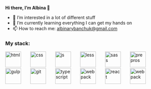 **Hi there, I’m Albina 👋**
- 👀 I’m interested in a lot of different stuff
- 🌱 I’m currently learning everything I can get my hands on
- 📫 How to reach me: <a href="mailto:albinarybanchuk@gmail.com
">albinarybanchuk@gmail.com</a>

<div>
<h3>My stack:</h3>
  <a href="https://ru.wikipedia.org/wiki/HTML" target="_blank"><img src="https://cdn-icons-png.flaticon.com/128/174/174854.png" width="50px" style="max-width: 100%; margin-right: 25px;" alt="html"></a>
  <a href="https://ru.wikipedia.org/wiki/CSS" target="_blank"><img src="https://cdn-icons-png.flaticon.com/128/732/732190.png" width="50px" style="max-width: 100%; margin-right: 25px;" alt="css"></a>
  <a href="https://ru.wikipedia.org/wiki/JavaScript" target="_blank"><img src="https://cdn-icons-png.flaticon.com/128/5968/5968292.png" width="50px" style="max-width: 100%; margin-right: 25px;" alt="js"></a>
  <a href="https://lesscss.org/" target="_blank"><img src="https://upload.wikimedia.org/wikipedia/commons/thumb/8/81/LESS_Logo.svg/1200px-LESS_Logo.svg.png" width="50px" style="max-width: 100%; margin-right: 25px;" alt="less"></a>
  <a href="https://sass-lang.com/" target="_blank"><img src="https://cdn-icons-png.flaticon.com/128/919/919831.png" width="50px" style="max-width: 100%; margin-right: 25px;" alt="sass"></a>
  <a href="https://prepros.io/" target="_blank"><img src="https://prepros.io/assets/legacy/icon.png" width="50px" style="max-width: 100%; margin-right: 25px;" alt="prepros"></a>
  <a href="https://gulpjs.com/" target="_blank"><img src="https://raw.githubusercontent.com/gulpjs/artwork/master/gulp-2x.png" width="50px" height="100%" style="max-width: 50px; height: auto; margin-right: 25px;
  height: auto;" alt="gulp"></a>
  <a href="https://git-scm.com/" target="_blank"><img src="https://cdn.coursehunter.net/category/git.png" width="50px" style="max-width: 100%; margin-right: 25px;" alt="git"></a>
  <a href="https://www.typescriptlang.org/" target="_blank"><img src="https://upload.wikimedia.org/wikipedia/commons/thumb/4/4c/Typescript_logo_2020.svg/1200px-Typescript_logo_2020.svg.png" width="50px" style="max-width: 100%; margin-right: 25px;" alt="typescript"></a>
  <a href="https://webpack.js.org/" target="_blank"><img src="https://webpack.js.org/icon-pwa-512x512.934507c816afbcdb.png" width="50px" style="max-width: 100%; margin-right: 25px;" alt="webpack"></a>
  <a href="https://uk.legacy.reactjs.org/" target="_blank"><img src="https://upload.wikimedia.org/wikipedia/commons/thumb/a/a7/React-icon.svg/1200px-React-icon.svg.png" width="50px" style="max-width: 100%; margin-right: 25px;" alt="react"></a>
  <a href="https://webpack.js.org/" target="_blank"><img src="https://velog.velcdn.com/images/sj_dev_js/post/f1ba1d3c-ee11-4048-ad34-e8fc1b7e0b35/image.png" width="50px" style="max-width: 100%; margin-right: 25px;" alt="webpack"></a>
</div>
<!---
Albinaaaaa/Albinaaaaa is a ✨ special ✨ repository because its `README.md` (this file) appears on your GitHub profile.
You can click the Preview link to take a look at your changes.
--->
